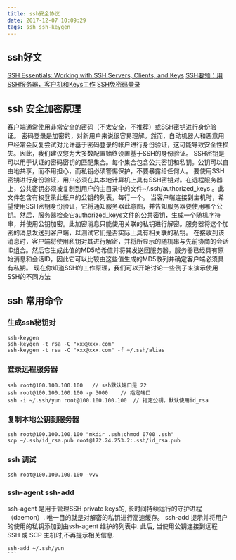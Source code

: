 ```yaml
---
title: ssh安全协议
date: 2017-12-07 10:09:29
tags: ssh ssh-keygen
---
```


## ssh好文
[SSH Essentials: Working with SSH Servers, Clients, and Keys](https://www.digitalocean.com/community/tutorials/ssh-essentials-working-with-ssh-servers-clients-and-keys)
[SSH要领：用SSH服务器，客户机和Keys工作](https://www.digitalocean.com/community/tutorials/ssh-essentials-working-with-ssh-servers-clients-and-keys)
[SSH免密码登录](https://my.oschina.net/aiguozhe/blog/33994)

## ssh 安全加密原理

客户端通常使用非常安全的密码（不太安全，不推荐）或SSH密钥进行身份验证。 密码登录是加密的，对新用户来说很容易理解。然而，自动机器人和恶意用户经常会反复尝试对允许基于密码登录的帐户进行身份验证，这可能导致安全性损失。因此，我们建议您为大多数配置始终设置基于SSH的身份验证。 SSH密钥是可以用于认证的密码密钥的匹配集合。每个集合包含公共密钥和私钥。公钥可以自由地共享，而不用担心，而私钥必须警惕保护，不要暴露给任何人。 要使用SSH密钥进行身份验证，用户必须在其本地计算机上具有SSH密钥对。在远程服务器上，公共密钥必须被复制到用户的主目录中的文件~/.ssh/authorized_keys 。此文件包含有权登录此帐户的公钥的列表，每行一个。 当客户端连接到主机时，希望使用SSH密钥身份验证，它将通知服务器此意图，并告知服务器要使用哪个公钥。然后，服务器检查它authorized_keys文件的公共密钥，生成一个随机字符串，并使用公钥加密。此加密消息只能使用关联的私钥进行解密。服务器将这个加密的消息发送到客户端，以测试它们是否实际上具有相关联的私钥。 在接收到该消息时，客户端将使用私钥对其进行解密，并将所显示的随机串与先前协商的会话ID组合。然后它生成此值的MD5哈希值并将其发送回服务器。服务器已经具有原始消息和会话ID，因此它可以比较由这些值生成的MD5散列并确定客户端必须具有私钥。 现在你知道SSH的工作原理，我们可以开始讨论一些例子来演示使用SSH的不同方法

## ssh 常用命令

### 生成ssh秘钥对
```shell
ssh-keygen
ssh-keygen -t rsa -C "xxx@xxx.com"
ssh-keygen -t rsa -C "xxx@xxx.com" -f ~/.ssh/alias
```

### 登录远程服务器

```shell
ssh root@100.100.100.100   // ssh默认端口是 22
ssh root@100.100.100.100 -p 3000    // 指定端口
ssh -i ~/.ssh/yun root@100.100.100.100  // 指定公钥，默认使用id_rsa
```

### 复制本地公钥到服务器
```
ssh root@100.100.100.100 "mkdir .ssh;chmod 0700 .ssh"
scp ~/.ssh/id_rsa.pub root@172.24.253.2:.ssh/id_rsa.pub
```

### ssh 调试

```
ssh root@100.100.100.100 -vvv
```

### ssh-agent ssh-add
ssh-agent 是用于管理SSH private keys的, 长时间持续运行的守护进程（daemon）. 唯一目的就是对解密的私钥进行高速缓存。
ssh-add 提示并将用户的使用的私钥添加到由ssh-agent 维护的列表中. 此后, 当使用公钥连接到远程 SSH 或 SCP 主机时,不再提示相关信息.
````
ssh-add ~/.ssh/yun
```
